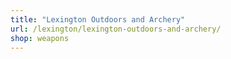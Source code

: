 ```yaml
---
title: "Lexington Outdoors and Archery"
url: /lexington/lexington-outdoors-and-archery/
shop: weapons
---
```

